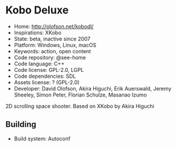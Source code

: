 # Kobo Deluxe

- Home: http://olofson.net/kobodl/
- Inspirations: XKobo
- State: beta, inactive since 2007
- Platform: Windows, Linux, macOS
- Keywords: action, open content
- Code repository: @see-home
- Code language: C++
- Code license: GPL-2.0, LGPL
- Code dependencies: SDL
- Assets license: ? (GPL-2.0)
- Developer: David Olofson, Akira Higuchi, Erik Auerswald, Jeremy Sheeley, Simon Peter, Florian Schulze, Masanao Izumo

2D scrolling space shooter.
Based on XKobo by Akira Higuchi

## Building

- Build system: Autoconf
